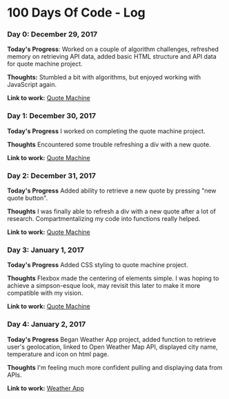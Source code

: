 # 100 Days Of Code - Log

### Day 0: December 29, 2017

**Today's Progress**: Worked on a couple of algorithm challenges, refreshed memory on retrieving API data, added basic HTML structure and API data for quote machine project.

**Thoughts:** Stumbled a bit with algorithms, but enjoyed working with JavaScript again.

**Link to work:** [Quote Machine](https://github.com/cmcorrales/simpsons-quote-machine)


### Day 1: December 30, 2017

**Today's Progress** I worked on completing the quote machine project. 

**Thoughts** Encountered some trouble refreshing a div with a new quote.

**Link to work:** [Quote Machine](https://github.com/cmcorrales/simpsons-quote-machine)


### Day 2: December 31, 2017

**Today's Progress** Added ability to retrieve a new quote by pressing "new quote button". 

**Thoughts** I was finally able to refresh a div with a new quote after a lot of research. Compartmentalizing my code into functions really helped.

**Link to work:** [Quote Machine](https://github.com/cmcorrales/simpsons-quote-machine)


### Day 3: January 1, 2017

**Today's Progress** Added CSS styling to quote machine project. 

**Thoughts** Flexbox made the centering of elements simple. I was hoping to achieve a simpson-esque look, may revisit this later to make it more compatible with my vision.

**Link to work:** [Quote Machine](https://github.com/cmcorrales/simpsons-quote-machine)


### Day 4: January 2, 2017

**Today's Progress** Began Weather App project, added function to retrieve user's geolocation, linked to Open Weather Map API, displayed city name, temperature and icon on html page.  

**Thoughts** I'm feeling much more confident pulling and displaying data from APIs.

**Link to work:** [Weather App](https://github.com/cmcorrales/weather-app)

